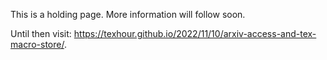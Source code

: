 This is a holding page. More information will follow soon.

Until then visit:
<https://texhour.github.io/2022/11/10/arxiv-access-and-tex-macro-store/>.